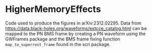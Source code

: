 # HigherMemoryEffects
Code used to produce the figures in arXiv:2312.02295. Data from https://data.black-holes.org/waveforms/extcce_catalog.html can be mapped to the PN BMS frame by creating a PN waveform using the GWFrames package and the BMS frame fixing function `map_to_superrest_frame` found in the scri package.
